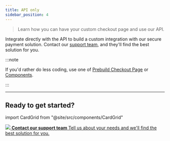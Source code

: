 ```yaml
---
title: API only
sidebar_position: 4
---
```


>Learn how you can have your custom checkout page and use our API.

Integrate directly with the API to build a custom integration with our secure payment solution.
Contact our [support team](https://support.dojo.tech/hc/en-gb/requests/new), and they'll find the best solution for you.

:::note

If you'd rather do less coding, use one of [Prebuild Checkout Page](checkout-page/checkout-page.md) or [Components](components/components.md).

:::

---

## Ready to get started?

import CardGrid from "@site/src/components/CardGrid"

<CardGrid home>

[![](/images/dojo-icons/Headset.svg) **Contact our support team** Tell us about your needs and we'll find the best solution for you.](https://support.dojo.tech/hc/en-gb/requests/new)

</CardGrid>
